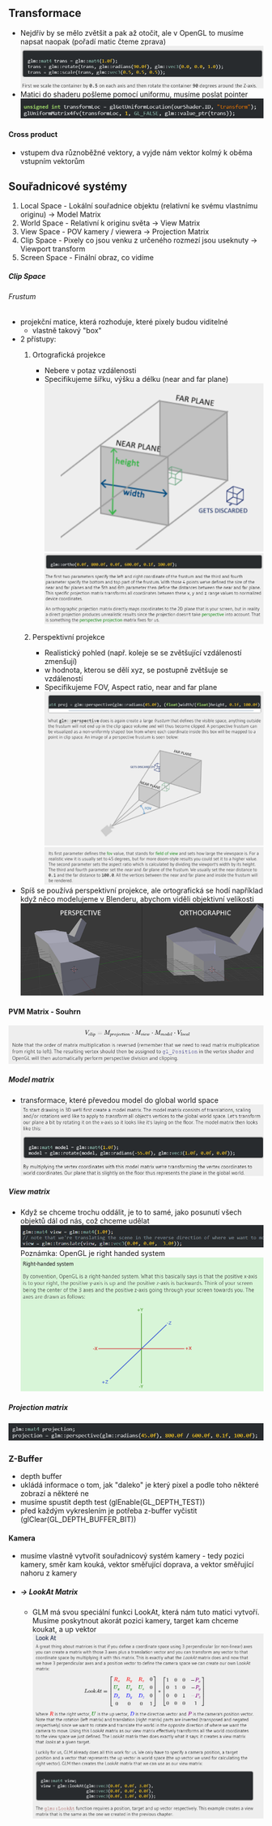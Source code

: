 ## Transformace
- Nejdřív by se mělo zvětšit a pak až otočit, ale v OpenGL to musíme napsat naopak (pořadí matic čteme zprava)![img](media/Pasted-image-20240415135833.png)
- Matici do shaderu pošleme pomocí uniformu, musíme poslat pointer
![img](media/Pasted-image-20240415135906.png)
#### Cross product
- vstupem dva různoběžné vektory, a vyjde nám vektor kolmý k oběma vstupním vektorům
## Souřadnicové systémy
1. Local Space - Lokální souřadnice objektu (relativní ke svému vlastnímu originu)
-> Model Matrix
2. World Space - Relativní k originu světa
-> View Matrix
3. View Space - POV kamery / viewera
-> Projection Matrix
4. Clip Space - Pixely co jsou venku z určeného rozmezí jsou useknuty
-> Viewport transform
5. Screen Space - Finální obraz, co vidíme
##### Clip Space
###### Frustum
- projekční matice, která rozhoduje, které pixely budou viditelné
	- vlastně takový "box"
- 2 přístupy:
	1. Ortografická projekce
		- Nebere v potaz vzdálenosti
		- Specifikujeme šířku, výšku a délku (near and far plane)
		 ![img](media/Pasted-image-20240415141718.png)
		![img](media/Pasted-image-20240415141835.png)
		 
	2. Perspektivní projekce
		- Realistický pohled (např. koleje se se zvětšující vzdáleností zmenšují)
		- w hodnota, kterou se dělí xyz, se postupně zvětšuje se vzdáleností
		- Specifikujeme FOV, Aspect ratio, near and far plane
		![img](media/Pasted-image-20240415142119.png)
		![img](media/Pasted-image-20240415142129.png)
- Spíš se používá perspektivní projekce, ale ortografická se hodí například když něco modelujeme v Blenderu, abychom viděli objektivní velikosti
	![img](media/Pasted-image-20240415142302.png)

#### PVM Matrix - Souhrn
![img](media/Pasted-image-20240415142328.png)
##### Model matrix
- transformace, které převedou model do global world space
![img](media/Pasted-image-20240415142447.png)
##### View matrix
- Když se chceme trochu oddálit, je to to samé, jako posunutí všech objektů dál od nás, což chceme udělat
	![img](media/Pasted-image-20240415142846.png)
Poznámka: OpenGL je right handed system
![img](media/Pasted-image-20240415142827.png)
##### Projection matrix
![img](media/Pasted-image-20240415142914.png)

### Z-Buffer
- depth buffer
- ukládá informace o tom, jak "daleko" je který pixel a podle toho některé zobrazí a některé ne
- musíme spustit depth test (glEnable(GL_DEPTH_TEST))
- před každým vykreslením je potřeba z-buffer vyčistit (glClear(GL_DEPTH_BUFFER_BIT))

#### Kamera
- musíme vlastně vytvořit souřadnicový systém kamery - tedy pozici kamery, směr kam kouká, vektor směřující doprava, a vektor směřující nahoru z kamery
- ##### -> LookAt Matrix
	- GLM má svou speciální funkci LookAt, která nám tuto matici vytvoří. Musíme poskytnout akorát pozici kamery, target kam chceme koukat, a up vektor	![img](media/Pasted-image-20240415143420.png)